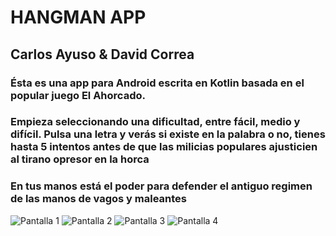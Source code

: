 # HANGMAN APP
## Carlos Ayuso & David Correa
### Ésta es una app para Android escrita en Kotlin basada en el popular juego El Ahorcado.
### Empieza seleccionando una dificultad, entre fácil, medio y difícil. Pulsa una letra y verás si existe en la palabra o no, tienes hasta 5 intentos antes de que las milicias populares ajusticien al tirano opresor en la horca
### En tus manos está el poder para defender el antiguo regimen de las manos de vagos y maleantes

![Pantalla 1](screenshots/Screen1.png)
![Pantalla 2](screenshots/Screen2.png)
![Pantalla 3](screenshots/Screen3.png)
![Pantalla 4](screenshots/Screen4.png)
